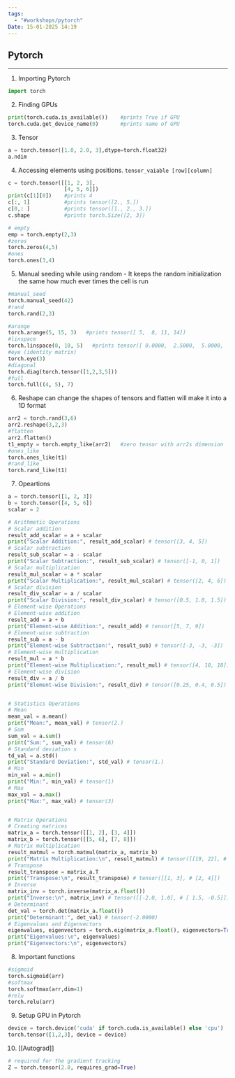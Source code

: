 ```yaml
---
tags:
  - "#workshops/pytorch"
Date: 15-01-2025 14:19
---
```


## Pytorch

---

1. Importing Pytorch

```python
import torch
```

2. Finding GPUs

```python
print(torch.cuda.is_available())    #prints True if GPU
torch.cuda.get_device_name(0)       #prints name of GPU
```

3. Tensor

```python
a = torch.tensor([1.0, 2.0, 3],dtype=torch.float32)
a.ndim
```
4. Accessing elements using positions.
`tensor_vaiable [row][column]`


```python
c = torch.tensor([[1, 2, 3],
                  [4, 5, 6]])
print(c[1][0])    #prints 4
c[:, 1]           #prints tensor([2., 5.])
c[0,: ]           #prints tensor([1., 2., 3.])
c.shape           #prints torch.Size([2, 3])
```


```python
# empty
emp = torch.empty(2,3)
#zeros
torch.zeros(4,5)
#ones
torch.ones(3,4)
```

5. Manual seeding while using random - It keeps the random initialization the same how much ever times the cell is run
```python
#manual_seed
torch.manual_seed(42)
#rand
torch.rand(2,3)
```


```python
#arange
torch.arange(5, 15, 3)   #prints tensor([ 5,  8, 11, 14])
#linspace
torch.linspace(0, 10, 5)   #prints tensor([ 0.0000,  2.5000,  5.0000,  7.5000, 10.0000])
#eye (identity matrix)
torch.eye(3)
#diagonal
torch.diag(torch.tensor([1,2,3,5]))
#full
torch.full((4, 5), 7)
```

6. Reshape can change the shapes of tensors and flatten will make it into a 1D format

```python
arr2 = torch.rand(3,6)
arr2.reshape(3,2,3)
#flatten
arr2.flatten()
t1_empty = torch.empty_like(arr2)   #zero tensor with arr2s dimension
#ones_like
torch.ones_like(t1)
#rand_like
torch.rand_like(t1)
```


7.  Opeartions
```python
a = torch.tensor([1, 2, 3]) 
b = torch.tensor([4, 5, 6]) 
scalar = 2 

# Arithmetic Operations 
# Scalar addition 
result_add_scalar = a + scalar 
print("Scalar Addition:", result_add_scalar) # tensor([3, 4, 5])
# Scalar subtraction 
result_sub_scalar = a - scalar 
print("Scalar Subtraction:", result_sub_scalar) # tensor([-1, 0, 1])
# Scalar multiplication 
result_mul_scalar = a * scalar
print("Scalar Multiplication:", result_mul_scalar) # tensor([2, 4, 6]) 
# Scalar division 
result_div_scalar = a / scalar 
print("Scalar Division:", result_div_scalar) # tensor([0.5, 1.0, 1.5]) 
# Element-wise Operations 
# Element-wise addition 
result_add = a + b 
print("Element-wise Addition:", result_add) # tensor([5, 7, 9]) 
# Element-wise subtraction 
result_sub = a - b 
print("Element-wise Subtraction:", result_sub) # tensor([-3, -3, -3]) 
# Element-wise multiplication 
result_mul = a * b 
print("Element-wise Multiplication:", result_mul) # tensor([4, 10, 18]) 
# Element-wise division 
result_div = a / b 
print("Element-wise Division:", result_div) # tensor([0.25, 0.4, 0.5]) 


# Statistics Operations 
# Mean 
mean_val = a.mean() 
print("Mean:", mean_val) # tensor(2.) 
# Sum 
sum_val = a.sum() 
print("Sum:", sum_val) # tensor(6) 
# Standard deviation s
td_val = a.std() 
print("Standard Deviation:", std_val) # tensor(1.) 
# Min
min_val = a.min() 
print("Min:", min_val) # tensor(1) 
# Max 
max_val = a.max() 
print("Max:", max_val) # tensor(3) 


# Matrix Operations
# Creating matrices 
matrix_a = torch.tensor([[1, 2], [3, 4]])
matrix_b = torch.tensor([[5, 6], [7, 8]]) 
# Matrix multiplication 
result_matmul = torch.matmul(matrix_a, matrix_b) 
print("Matrix Multiplication:\n", result_matmul) # tensor([[19, 22], # [43, 50]])
# Transpose 
result_transpose = matrix_a.T 
print("Transpose:\n", result_transpose) # tensor([[1, 3], # [2, 4]]) 
# Inverse 
matrix_inv = torch.inverse(matrix_a.float()) 
print("Inverse:\n", matrix_inv) # tensor([[-2.0, 1.0], # [ 1.5, -0.5]])
# Determinant 
det_val = torch.det(matrix_a.float()) 
print("Determinant:", det_val) # tensor(-2.0000) 
# Eigenvalues and Eigenvectors 
eigenvalues, eigenvectors = torch.eig(matrix_a.float(), eigenvectors=True) 
print("Eigenvalues:\n", eigenvalues) 
print("Eigenvectors:\n", eigenvectors)
```

8. Important functions
```python
#sigmoid
torch.sigmoid(arr)
#softmax
torch.softmax(arr,dim=1)
#relu
torch.relu(arr)

```

9. Setup GPU in Pytorch
```python
device = torch.device('cuda' if torch.cuda.is_available() else 'cpu')
torch.tensor([1,2,3], device = device)
```

10. [[Autograd]]
```python
# required for the gradient tracking
Z = torch.tensor(2.0, requires_grad=True)
```


```python
```


```python
```
